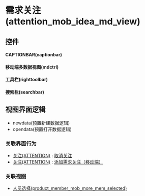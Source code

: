 # 需求关注(attention_mob_idea_md_view)  <!-- {docsify-ignore-all} -->



## 控件
#### CAPTIONBAR(captionbar)
#### 移动端多数据视图(mdctrl)
#### 工具栏(righttoolbar)
#### 搜索栏(searchbar)

## 视图界面逻辑
  * newdata(预置新建数据逻辑)
  * opendata(预置打开数据逻辑)


### 关联界面行为
  * [关注(ATTENTION)](module/Base/attention) : [取消关注](module/Base/attention#界面行为)
  * [关注(ATTENTION)](module/Base/attention) : [添加需求关注（移动端）](module/Base/attention#界面行为)

### 关联视图
  * [人员选择(product_member_mob_more_mem_selected)](app/view/product_member_mob_more_mem_selected)

<script>
 const { createApp } = Vue
  createApp({
    data() {
      return {

      }
    }
  }).use(ElementPlus).mount('#app')
</script>